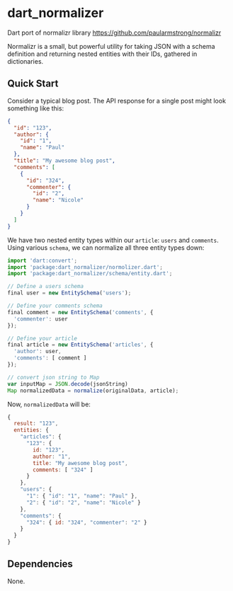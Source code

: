 # dart_normalizer

Dart port of normalizr library https://github.com/paularmstrong/normalizr

Normalizr is a small, but powerful utility for taking JSON with a schema definition and returning nested entities with their IDs, gathered in dictionaries.

## Quick Start

Consider a typical blog post. The API response for a single post might look something like this:

```json
{
  "id": "123",
  "author": {
    "id": "1",
    "name": "Paul"
  },
  "title": "My awesome blog post",
  "comments": [
    {
      "id": "324",
      "commenter": {
        "id": "2",
        "name": "Nicole"
      }
    }
  ]
}
```

We have two nested entity types within our `article`: `users` and `comments`. Using various `schema`, we can normalize all three entity types down:

```js
import 'dart:convert';
import 'package:dart_normalizer/normolizer.dart';
import 'package:dart_normalizer/schema/entity.dart';

// Define a users schema
final user = new EntitySchema('users');

// Define your comments schema
final comment = new EntitySchema('comments', {
  'commenter': user
});

// Define your article 
final article = new EntitySchema('articles', { 
  'author': user,
  'comments': [ comment ]
});

// convert json string to Map
var inputMap = JSON.decode(jsonString)
Map normalizedData = normalize(originalData, article);
```

Now, `normalizedData` will be:

```js
{
  result: "123",
  entities: {
    "articles": { 
      "123": { 
        id: "123",
        author: "1",
        title: "My awesome blog post",
        comments: [ "324" ]
      }
    },
    "users": {
      "1": { "id": "1", "name": "Paul" },
      "2": { "id": "2", "name": "Nicole" }
    },
    "comments": {
      "324": { id: "324", "commenter": "2" }
    }
  }
}
```

## Dependencies

None.


